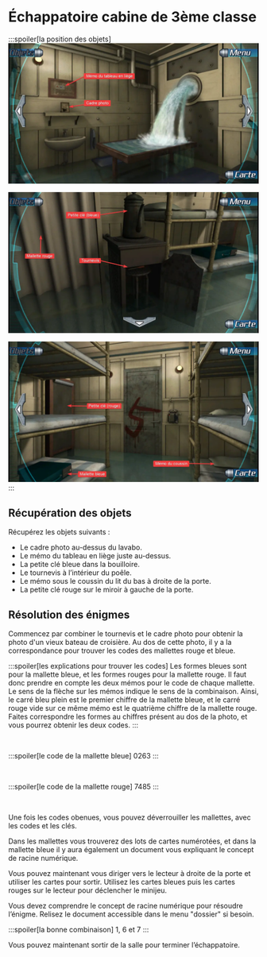 # Échappatoire cabine de 3ème classe

:::spoiler[la position des objets]
![Image interaction 1](/public/jeu/999/guide/echappatoires/cabine_de_3eme_classe/interaction_1.webp)

![Image interaction 2](/public/jeu/999/guide/echappatoires/cabine_de_3eme_classe/interaction_2.webp)

![Image interaction 3](/public/jeu/999/guide/echappatoires/cabine_de_3eme_classe/interaction_3.webp)
:::

## Récupération des objets

Récupérez les objets suivants :
- Le cadre photo au-dessus du lavabo.
- Le mémo du tableau en liège juste au-dessus.
- La petite clé bleue dans la bouilloire.
- Le tournevis à l’intérieur du poêle.
- Le mémo sous le coussin du lit du bas à droite de la porte.
- La petite clé rouge sur le miroir à gauche de la porte.

## Résolution des énigmes

Commencez par combiner le tournevis et le cadre photo pour obtenir la photo d'un vieux bateau de croisière. Au dos de cette photo, il y a la correspondance pour trouver les codes des mallettes rouge et bleue.

:::spoiler[les explications pour trouver les codes]
Les formes bleues sont pour la mallette bleue, et les formes rouges pour la mallette rouge. Il faut donc prendre en compte les deux mémos pour le code de chaque mallette.<br>
Le sens de la flèche sur les mémos indique le sens de la combinaison. Ainsi, le carré bleu plein est le premier chiffre de la mallette bleue, et le carré rouge vide sur ce même mémo est le quatrième chiffre de la mallette rouge.
Faites correspondre les formes au chiffres présent au dos de la photo, et vous pourrez obtenir les deux codes.
:::

<br>

:::spoiler[le code de la mallette bleue]
0263
:::

<br>

:::spoiler[le code de la mallette rouge]
7485
:::

<br>

Une fois les codes obenues, vous pouvez déverrouiller les mallettes, avec les codes et les clés.

Dans les mallettes vous trouverez des lots de cartes numérotées, et dans la mallette bleue il y aura également un document vous expliquant le concept de racine numérique.

Vous pouvez maintenant vous diriger vers le lecteur à droite de la porte et utiliser les cartes pour sortir. Utilisez les cartes bleues puis les cartes rouges sur le lecteur pour déclencher le minijeu.

Vous devez comprendre le concept de racine numérique pour résoudre l’énigme. Relisez le document accessible dans le menu "dossier" si besoin.


:::spoiler[la bonne combinaison]
1, 6 et 7
:::

Vous pouvez maintenant sortir de la salle pour terminer l’échappatoire.